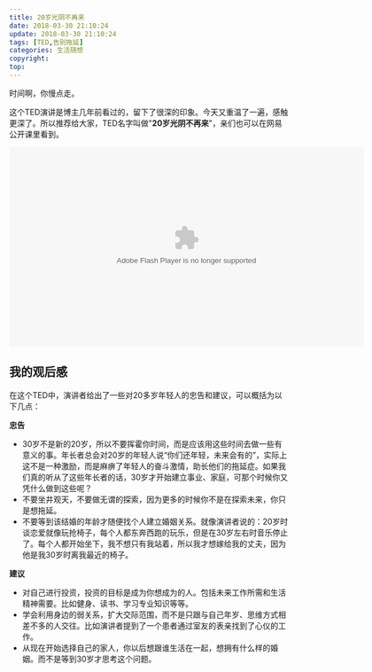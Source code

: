 ```yaml
---
title: 20岁光阴不再来
date: 2018-03-30 21:10:24
update: 2018-03-30 21:10:24
tags: [TED,告别拖延]
categories: 生活随想
copyright:
top:
---
```



时间啊，你慢点走。

<!-- more -->


这个TED演讲是博主几年前看过的，留下了很深的印象。今天又重温了一遍，感触更深了。所以推荐给大家，TED名字叫做"**20岁光阴不再来**"，亲们也可以在网易公开课里看到。

<object width="640" height="360"><param name="movie" value="http://swf.ws.126.net/openplayer/v01/-0-2_M937IFCGB_M937IJLUA-vimg1_ws_126_net//image/snapshot_movie/2013/7/G/2/M937IJDG2-1423031805654.swf?isTEDPlay=1"></param><param name="allowScriptAccess" value="always"></param><param name="wmode" value="transparent"></param><embed src="http://swf.ws.126.net/openplayer/v01/-0-2_M937IFCGB_M937IJLUA-vimg1_ws_126_net//image/snapshot_movie/2013/7/G/2/M937IJDG2-1423031805654.swf?isTEDPlay=1" type="application/x-shockwave-flash" width="640" height="360" allowFullScreen="true" wmode="transparent" allowScriptAccess="always"></embed></object>

## 我的观后感 ##

在这个TED中，演讲者给出了一些对20多岁年轻人的忠告和建议，可以概括为以下几点：

**忠告**

- 30岁不是新的20岁，所以不要挥霍你时间，而是应该用这些时间去做一些有意义的事。年长者总会对20岁的年轻人说“你们还年轻，未来会有的”，实际上这不是一种激励，而是麻痹了年轻人的奋斗激情，助长他们的拖延症。如果我们真的听从了这些年长者的话，30岁才开始建立事业、家庭，可那个时候你又凭什么做到这些呢？
- 不要坐井观天，不要做无谓的探索，因为更多的时候你不是在探索未来，你只是想拖延。
- 不要等到该结婚的年龄才随便找个人建立婚姻关系。就像演讲者说的：20岁时谈恋爱就像玩抢椅子，每个人都东奔西跑的玩乐，但是在30岁左右时音乐停止了。每个人都开始坐下，我不想只有我站着，所以我才想嫁给我的丈夫，因为他是我30岁时离我最近的椅子。

**建议**

- 对自己进行投资，投资的目标是成为你想成为的人。包括未来工作所需和生活精神需要。比如健身、读书、学习专业知识等等。
- 学会利用身边的弱关系，扩大交际范围，而不是只跟与自己年岁、思维方式相差不多的人交往。比如演讲者提到了一个患者通过室友的表亲找到了心仪的工作。
- 从现在开始选择自己的家人，你以后想跟谁生活在一起，想拥有什么样的婚姻。而不是等到30岁才思考这个问题。